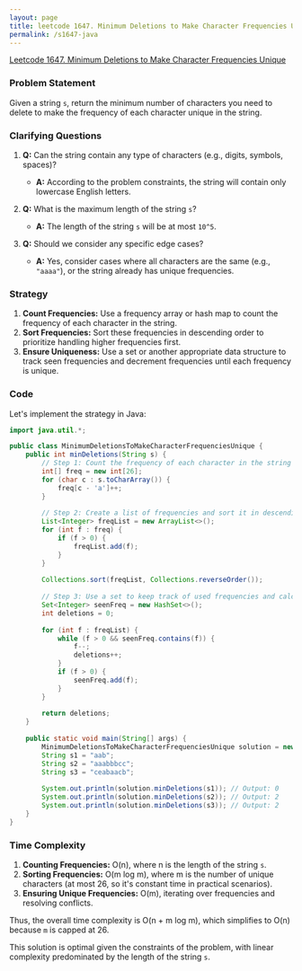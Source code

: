 ```yaml
---
layout: page
title: leetcode 1647. Minimum Deletions to Make Character Frequencies Unique
permalink: /s1647-java
---
```

[Leetcode 1647. Minimum Deletions to Make Character Frequencies Unique](https://algoadvance.github.io/algoadvance/l1647)
### Problem Statement

Given a string `s`, return the minimum number of characters you need to delete to make the frequency of each character unique in the string.

### Clarifying Questions

1. **Q:** Can the string contain any type of characters (e.g., digits, symbols, spaces)?
   - **A:** According to the problem constraints, the string will contain only lowercase English letters.

2. **Q:** What is the maximum length of the string `s`?
   - **A:** The length of the string `s` will be at most `10^5`.

3. **Q:** Should we consider any specific edge cases?
   - **A:** Yes, consider cases where all characters are the same (e.g., `"aaaa"`), or the string already has unique frequencies.

### Strategy

1. **Count Frequencies:** Use a frequency array or hash map to count the frequency of each character in the string.
2. **Sort Frequencies:** Sort these frequencies in descending order to prioritize handling higher frequencies first.
3. **Ensure Uniqueness:** Use a set or another appropriate data structure to track seen frequencies and decrement frequencies until each frequency is unique.

### Code

Let's implement the strategy in Java:

```java
import java.util.*;

public class MinimumDeletionsToMakeCharacterFrequenciesUnique {
    public int minDeletions(String s) {
        // Step 1: Count the frequency of each character in the string
        int[] freq = new int[26];
        for (char c : s.toCharArray()) {
            freq[c - 'a']++;
        }
        
        // Step 2: Create a list of frequencies and sort it in descending order
        List<Integer> freqList = new ArrayList<>();
        for (int f : freq) {
            if (f > 0) {
                freqList.add(f);
            }
        }
        
        Collections.sort(freqList, Collections.reverseOrder());
        
        // Step 3: Use a set to keep track of used frequencies and calculate deletions
        Set<Integer> seenFreq = new HashSet<>();
        int deletions = 0;
        
        for (int f : freqList) {
            while (f > 0 && seenFreq.contains(f)) {
                f--;
                deletions++;
            }
            if (f > 0) {
                seenFreq.add(f);
            }
        }
        
        return deletions;
    }
    
    public static void main(String[] args) {
        MinimumDeletionsToMakeCharacterFrequenciesUnique solution = new MinimumDeletionsToMakeCharacterFrequenciesUnique();
        String s1 = "aab";
        String s2 = "aaabbbcc";
        String s3 = "ceabaacb";
        
        System.out.println(solution.minDeletions(s1)); // Output: 0
        System.out.println(solution.minDeletions(s2)); // Output: 2
        System.out.println(solution.minDeletions(s3)); // Output: 2
    }
}
```

### Time Complexity

1. **Counting Frequencies:** O(n), where n is the length of the string `s`.
2. **Sorting Frequencies:** O(m log m), where m is the number of unique characters (at most 26, so it's constant time in practical scenarios).
3. **Ensuring Unique Frequencies:** O(m), iterating over frequencies and resolving conflicts.

Thus, the overall time complexity is O(n + m log m), which simplifies to O(n) because `m` is capped at 26. 

This solution is optimal given the constraints of the problem, with linear complexity predominated by the length of the string `s`.